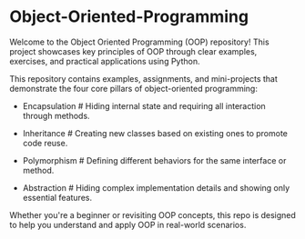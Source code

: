 # Object-Oriented-Programming

Welcome to the Object Oriented Programming (OOP) repository! This project showcases key principles of OOP through clear examples, exercises, and practical applications using Python.

This repository contains examples, assignments, and mini-projects that demonstrate the four core pillars of object-oriented programming:

* Encapsulation           # Hiding internal state and requiring all interaction through methods.

* Inheritance             # Creating new classes based on existing ones to promote code reuse.

* Polymorphism            # Defining different behaviors for the same interface or method.

* Abstraction             # Hiding complex implementation details and showing only essential features.

Whether you're a beginner or revisiting OOP concepts, this repo is designed to help you understand and apply OOP in real-world scenarios.

